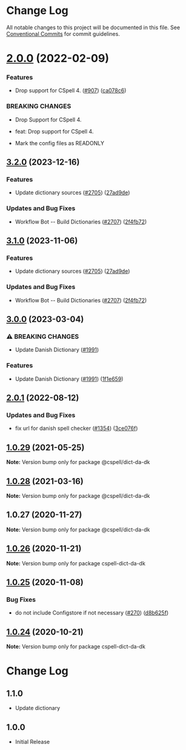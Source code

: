 # Change Log

All notable changes to this project will be documented in this file.
See [Conventional Commits](https://conventionalcommits.org) for commit guidelines.

# [2.0.0](https://github.com/streetsidesoftware/cspell-dicts/compare/@cspell/dict-da-dk@1.0.29...@cspell/dict-da-dk@2.0.0) (2022-02-09)


### Features

* Drop support for CSpell 4. ([#907](https://github.com/streetsidesoftware/cspell-dicts/issues/907)) ([ca078c6](https://github.com/streetsidesoftware/cspell-dicts/commit/ca078c6a2e188cc3cf6276db1ba7e007f0f06f27))


### BREAKING CHANGES

* Drop Support for CSpell 4.

* feat: Drop support for CSpell 4.
* Mark the config files as READONLY





## [3.2.0](https://github.com/Kurt-von-Laven/cspell-dicts/compare/@cspell/dict-da-dk-v3.1.0...@cspell/dict-da-dk@3.2.0) (2023-12-16)


### Features

* Update dictionary sources ([#2705](https://github.com/Kurt-von-Laven/cspell-dicts/issues/2705)) ([27ad9de](https://github.com/Kurt-von-Laven/cspell-dicts/commit/27ad9de120fc71bc1b9a2aacc4407c423aeee2fd))


### Updates and Bug Fixes

* Workflow Bot -- Build Dictionaries ([#2707](https://github.com/Kurt-von-Laven/cspell-dicts/issues/2707)) ([2f4fb72](https://github.com/Kurt-von-Laven/cspell-dicts/commit/2f4fb72ad0b370c78bdbc19f38ee6a452e767010))

## [3.1.0](https://github.com/streetsidesoftware/cspell-dicts/compare/@cspell/dict-da-dk@3.0.0...@cspell/dict-da-dk@3.1.0) (2023-11-06)


### Features

* Update dictionary sources ([#2705](https://github.com/streetsidesoftware/cspell-dicts/issues/2705)) ([27ad9de](https://github.com/streetsidesoftware/cspell-dicts/commit/27ad9de120fc71bc1b9a2aacc4407c423aeee2fd))


### Updates and Bug Fixes

* Workflow Bot -- Build Dictionaries ([#2707](https://github.com/streetsidesoftware/cspell-dicts/issues/2707)) ([2f4fb72](https://github.com/streetsidesoftware/cspell-dicts/commit/2f4fb72ad0b370c78bdbc19f38ee6a452e767010))

## [3.0.0](https://github.com/streetsidesoftware/cspell-dicts/compare/@cspell/dict-da-dk@2.0.1...@cspell/dict-da-dk@3.0.0) (2023-03-04)


### ⚠ BREAKING CHANGES

* Update Danish Dictionary ([#1991](https://github.com/streetsidesoftware/cspell-dicts/issues/1991))

### Features

* Update Danish Dictionary ([#1991](https://github.com/streetsidesoftware/cspell-dicts/issues/1991)) ([1f1e659](https://github.com/streetsidesoftware/cspell-dicts/commit/1f1e65900a58e02341f866f3315a3ace8bdf304f))

## [2.0.1](https://github.com/streetsidesoftware/cspell-dicts/compare/@cspell/dict-da-dk@2.0.0...@cspell/dict-da-dk@2.0.1) (2022-08-12)


### Updates and Bug Fixes

* fix url for danish spell checker ([#1354](https://github.com/streetsidesoftware/cspell-dicts/issues/1354)) ([3ce076f](https://github.com/streetsidesoftware/cspell-dicts/commit/3ce076f5d8366841090fc0ad72f7d243d0f14087))

## [1.0.29](https://github.com/streetsidesoftware/cspell-dicts/compare/@cspell/dict-da-dk@1.0.28...@cspell/dict-da-dk@1.0.29) (2021-05-25)

**Note:** Version bump only for package @cspell/dict-da-dk





## [1.0.28](https://github.com/streetsidesoftware/cspell-dicts/compare/@cspell/dict-da-dk@1.0.27...@cspell/dict-da-dk@1.0.28) (2021-03-16)

**Note:** Version bump only for package @cspell/dict-da-dk





## 1.0.27 (2020-11-27)

**Note:** Version bump only for package @cspell/dict-da-dk





## [1.0.26](https://github.com/streetsidesoftware/cspell-dicts/compare/cspell-dict-da-dk@1.0.25...cspell-dict-da-dk@1.0.26) (2020-11-21)

**Note:** Version bump only for package cspell-dict-da-dk

## [1.0.25](https://github.com/streetsidesoftware/cspell-dicts/compare/cspell-dict-da-dk@1.0.24...cspell-dict-da-dk@1.0.25) (2020-11-08)

### Bug Fixes

- do not include Configstore if not necessary ([#270](https://github.com/streetsidesoftware/cspell-dicts/issues/270)) ([d8b625f](https://github.com/streetsidesoftware/cspell-dicts/commit/d8b625f2f42d5cc6c4a9390216ac1e5037886e44))

## [1.0.24](https://github.com/streetsidesoftware/cspell-dicts/compare/cspell-dict-da-dk@1.0.23...cspell-dict-da-dk@1.0.24) (2020-10-21)

**Note:** Version bump only for package cspell-dict-da-dk

# Change Log

## 1.1.0

- Update dictionary

## 1.0.0

- Initial Release
